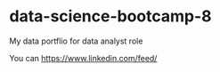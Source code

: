 # data-science-bootcamp-8
My data portflio for data analyst role

You can https://www.linkedin.com/feed/

